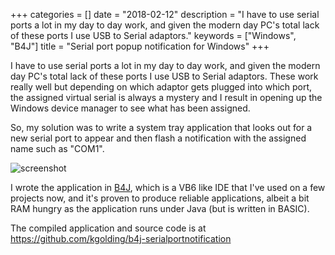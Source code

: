 +++
categories = []
date = "2018-02-12"
description = "I have to use serial ports a lot in my day to day work, and given the modern day PC's total lack of these ports I use USB to Serial adaptors."
keywords = ["Windows", "B4J"]
title = "Serial port popup notification for Windows"
+++

I have to use serial ports a lot in my day to day work, and given the modern day PC's total lack of these ports I use
USB to Serial adaptors. These work really well but depending on which adaptor gets plugged into which port, the assigned
virtual serial is always a mystery and I result in opening up the Windows device manager to see what has been assigned.
<!--more-->

So, my solution was to write a system tray application that looks out for a new serial port to appear and then flash a
notification with the assigned name such as "COM1".

![screenshot](/img/serialportnotification/screenshot.png)

I wrote the application in [B4J](https://www.b4x.com/b4j.html), which is a VB6 like IDE that I've used on a few projects now, and it's proven to produce
reliable applications, albeit a bit RAM hungry as the application runs under Java (but is written in BASIC).

The compiled application and source code is at https://github.com/kgolding/b4j-serialportnotification
